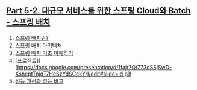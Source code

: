 ## [Part 5-2. 대규모 서비스를 위한 스프링 Cloud와 Batch - 스프링 배치](https://github.com/thecodinglive/fastcampus-example)

1. [스프링 배치란?](https://docs.google.com/presentation/d/15W3ff1X6zbQer65N6hvIyopGCu6qoO7T6_MSPkskGVI/edit#slide=id.p1)
2. [스프링 배치 아키텍처](https://docs.google.com/presentation/d/1ppD5seGbBENceGvoW0vuHvLfm2CoEyWzaOScR4YRbTM/edit#slide=id.p1)
3. [스프링 배치 기초 이해하기](https://docs.google.com/presentation/d/1HpdS0zxv7qwphoWN9r3T2vXHFA31K1b7cJVdifT72-8/edit)
4. [프로젝트]](https://docs.google.com/presentation/d/1fajr7Qt773dSSjSwD-XsheptTnjgT7HeSzYdSCekYrI/edit#slide=id.p1)
5. [성능 개선과 성능 비교](https://docs.google.com/presentation/d/1Z6y5TPEKXTq5NEvUuZHwXa9bEq9F_eMjPGG6r4Sz1R0/edit)